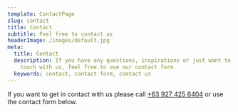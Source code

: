 ```yaml
---
template: ContactPage
slug: contact
title: Contact
subtitle: Feel free to contact us
headerImage: /images/default.jpg
meta:
  title: Contact
  description: If you have any questions, inspirations or just want to get in
    touch with us, feel free to use our contact form.
  keywords: contact, contact form, contact us
---
```

If you want to get in contact with us please call <a class="btn btn-primary btn-sm" href="tel:+639274256404">+63 927 425 6404</a> or use the contact form below.
